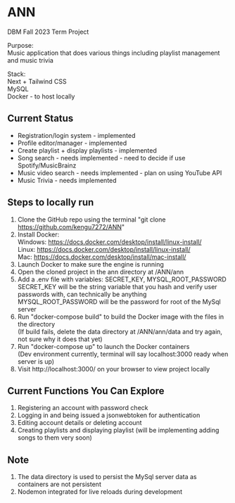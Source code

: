 # ANN
DBM Fall 2023 Term Project
  
Purpose:  
Music application that does various things including playlist management and music trivia  
  
Stack:  
Next + Tailwind CSS  
MySQL  
Docker - to host locally

## Current Status
- Registration/login system - implemented
- Profile editor/manager  - implemented
- Create playlist + display playlists - implemented
- Song search - needs implemented - need to decide if use Spotify/MusicBrainz
- Music video search - needs implemented - plan on using YouTube API
- Music Trivia - needs implemented

## Steps to locally run
1. Clone the GitHub repo using the terminal "git clone https://github.com/kengu7272/ANN"
2. Install Docker:  
Windows: https://docs.docker.com/desktop/install/linux-install/  
Linux: https://docs.docker.com/desktop/install/linux-install/  
Mac: https://docs.docker.com/desktop/install/mac-install/
3. Launch Docker to make sure the engine is running
4. Open the cloned project in the ann directory at /ANN/ann
4. Add a .env file with variables: SECRET_KEY, MYSQL_ROOT_PASSWORD  
SECRET_KEY will be the string variable that you hash and verify user passwords with, can technically be anything  
MYSQL_ROOT_PASSWORD will be the password for root of the MySql server
5. Run "docker-compose build" to build the Docker image with the files in the directory  
(If build fails, delete the data directory at /ANN/ann/data and try again, not sure why it does that yet)
6. Run "docker-compose up" to launch the Docker containers  
(Dev environment currently, terminal will say localhost:3000 ready when server is up)
7. Visit http://localhost:3000/ on your browser to view project locally

## Current Functions You Can Explore
1. Registering an account with password check
2. Logging in and being issued a jsonwebtoken for authentication
3. Editing account details or deleting account
4. Creating playlists and displaying playlist (will be implementing adding songs to them very soon)

## Note
1. The data directory is used to persist the MySql server data as containers are not persistent
2. Nodemon integrated for live reloads during development

